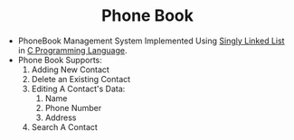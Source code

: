 <h1 align="center">Phone Book</h1>

* PhoneBook Management System Implemented Using [Singly Linked List](https://en.wikipedia.org/wiki/Linked_list#Singly_linked_list) in [C Programming Language](https://en.wikipedia.org/wiki/C_(programming_language)).
* Phone Book Supports:
  1. Adding New Contact
  2. Delete an Existing Contact
  3. Editing A Contact's Data:
      1. Name
      2. Phone Number
      3. Address
  4. Search A Contact
